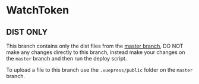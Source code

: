 # WatchToken

## DIST ONLY
This branch contains only the dist files from the [master branch](https://github.com/erc20-generator/watch-token/tree/master), DO NOT make any changes directly to this branch, instead make your changes on the `master` branch and then run the deploy script.

To upload a file to this branch use the `.vuepress/public` folder on the `master` branch.

